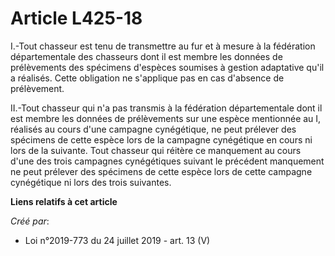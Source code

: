 # Article L425-18

I.-Tout chasseur est tenu de transmettre au fur et à mesure à la fédération départementale des chasseurs dont il est membre
les données de prélèvements des spécimens d'espèces soumises à gestion adaptative qu'il a réalisés. Cette obligation ne
s'applique pas en cas d'absence de prélèvement.

II.-Tout chasseur qui n'a pas transmis à la fédération départementale dont il est membre les données de prélèvements sur une
espèce mentionnée au I, réalisés au cours d'une campagne cynégétique, ne peut prélever des spécimens de cette espèce lors de
la campagne cynégétique en cours ni lors de la suivante. Tout chasseur qui réitère ce manquement au cours d'une des trois
campagnes cynégétiques suivant le précédent manquement ne peut prélever des spécimens de cette espèce lors de cette campagne
cynégétique ni lors des trois suivantes.

**Liens relatifs à cet article**

_Créé par_:

  - Loi n°2019-773 du 24 juillet 2019 - art. 13 (V)
